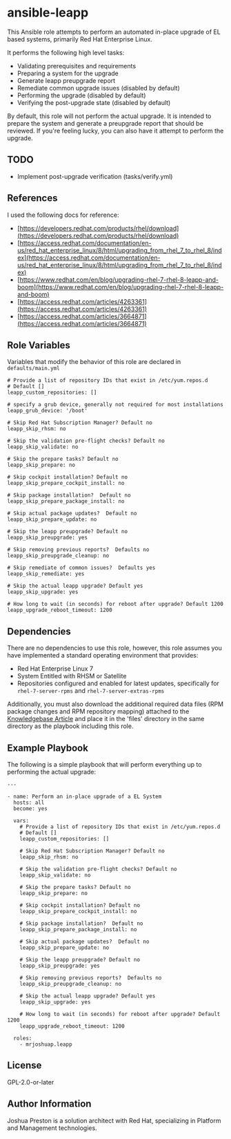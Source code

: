 ansible-leapp
=============

This Ansible role attempts to perform an automated in-place upgrade of EL based
systems, primarily Red Hat Enterprise Linux.

It performs the following high level tasks:

* Validating prerequisites and requirements
* Preparing a system for the upgrade
* Generate leapp preupgrade report
* Remediate common upgrade issues (disabled by default)
* Performing the upgrade (disabled by default)
* Verifying the post-upgrade state (disabled by default)

By default, this role will not perform the actual upgrade.  It is intended to
prepare the system and generate a preupgrade report that should be reviewed.
If you're feeling lucky, you can also have it attempt to perform the upgrade.

TODO
----

* Implement post-upgrade verification (tasks/verify.yml)

References
----------

I used the following docs for reference:

* [https://developers.redhat.com/products/rhel/download](https://developers.redhat.com/products/rhel/download)
* [https://access.redhat.com/documentation/en-us/red_hat_enterprise_linux/8/html/upgrading_from_rhel_7_to_rhel_8/index](https://access.redhat.com/documentation/en-us/red_hat_enterprise_linux/8/html/upgrading_from_rhel_7_to_rhel_8/index)
* [https://www.redhat.com/en/blog/upgrading-rhel-7-rhel-8-leapp-and-boom](https://www.redhat.com/en/blog/upgrading-rhel-7-rhel-8-leapp-and-boom)
* [https://access.redhat.com/articles/4263361](https://access.redhat.com/articles/4263361)
* [https://access.redhat.com/articles/3664871](https://access.redhat.com/articles/3664871)

Role Variables
--------------

Variables that modify the behavior of this role are declared in `defaults/main.yml`

```
# Provide a list of repository IDs that exist in /etc/yum.repos.d
# Default []
leapp_custom_repositories: []

# specify a grub device, generally not required for most installations
leapp_grub_device: '/boot'

# Skip Red Hat Subscription Manager? Default no
leapp_skip_rhsm: no

# Skip the validation pre-flight checks? Default no
leapp_skip_validate: no

# Skip the prepare tasks? Default no
leapp_skip_prepare: no

# Skip cockpit installation? Default no
leapp_skip_prepare_cockpit_install: no

# Skip package installation?  Default no
leapp_skip_prepare_package_install: no

# Skip actual package updates?  Default no
leapp_skip_prepare_update: no

# Skip the leapp preupgrade? Default no
leapp_skip_preupgrade: yes

# Skip removing previous reports?  Defaults no
leapp_skip_preupgrade_cleanup: no

# Skip remediate of common issues?  Defaults yes
leapp_skip_remediate: yes

# Skip the actual leapp upgrade? Default yes
leapp_skip_upgrade: yes

# How long to wait (in seconds) for reboot after upgrade? Default 1200
leapp_upgrade_reboot_timeout: 1200
```

Dependencies
------------

There are no dependencies to use this role, however, this role assumes you have
implemented a standard operating environment that provides:

* Red Hat Enterprise Linux 7
* System Entitled with RHSM or Satellite
* Repositories configured and enabled for latest updates, specifically for
  `rhel-7-server-rpms` and `rhel-7-server-extras-rpms`

Additionally, you must also download the additional required data files (RPM
package changes and RPM repository mapping) attached to the
[Knowledgebase Article](https://access.redhat.com/articles/3664871) and place
it in the 'files' directory in the same directory as the playbook including
this role.

Example Playbook
----------------

The following is a simple playbook that will perform everything up to performing
the actual upgrade:

```
---

- name: Perform an in-place upgrade of a EL System
  hosts: all
  become: yes

  vars:
    # Provide a list of repository IDs that exist in /etc/yum.repos.d
    # Default []
    leapp_custom_repositories: []

    # Skip Red Hat Subscription Manager? Default no
    leapp_skip_rhsm: no

    # Skip the validation pre-flight checks? Default no
    leapp_skip_validate: no

    # Skip the prepare tasks? Default no
    leapp_skip_prepare: no

    # Skip cockpit installation? Default no
    leapp_skip_prepare_cockpit_install: no

    # Skip package installation?  Default no
    leapp_skip_prepare_package_install: no

    # Skip actual package updates?  Default no
    leapp_skip_prepare_update: no

    # Skip the leapp preupgrade? Default no
    leapp_skip_preupgrade: yes

    # Skip removing previous reports?  Defaults no
    leapp_skip_preupgrade_cleanup: no

    # Skip the actual leapp upgrade? Default yes
    leapp_skip_upgrade: yes

    # How long to wait (in seconds) for reboot after upgrade? Default 1200
    leapp_upgrade_reboot_timeout: 1200

  roles:
    - mrjoshuap.leapp
```

License
-------

GPL-2.0-or-later

Author Information
------------------

Joshua Preston is a solution architect with Red Hat, specializing in Platform
and Management technologies.
